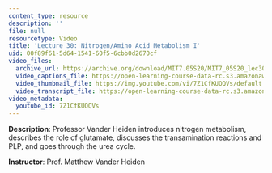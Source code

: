 ```yaml
---
content_type: resource
description: ''
file: null
resourcetype: Video
title: 'Lecture 30: Nitrogen/Amino Acid Metabolism I'
uid: 00f89f61-5d64-1541-60f5-6cbb0d2670cf
video_files:
  archive_url: https://archive.org/download/MIT7.05S20/MIT7_05S20_lec30_300k.mp4
  video_captions_file: https://open-learning-course-data-rc.s3.amazonaws.com/7-05-general-biochemistry-spring-2020/b0bdc75f4693565f93aaa92377307f3c_7Z1CfKUOQVs.vtt
  video_thumbnail_file: https://img.youtube.com/vi/7Z1CfKUOQVs/default.jpg
  video_transcript_file: https://open-learning-course-data-rc.s3.amazonaws.com/7-05-general-biochemistry-spring-2020/3bbed5926067ea3dac433f7e9fb79ef2_7Z1CfKUOQVs.pdf
video_metadata:
  youtube_id: 7Z1CfKUOQVs
---
```


**Description**: Professor Vander Heiden introduces nitrogen metabolism, describes the role of glutamate, discusses the transamination reactions and PLP, and goes through the urea cycle.

**Instructor**: Prof. Matthew Vander Heiden